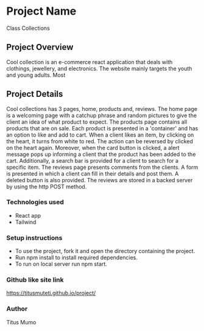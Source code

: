 # Project Name 
Class Collections

## Project Overview
Cool collection is an e-commerce react application that deals with clothings, jewellery, and electronics. The website mainly targets the youth and young adults. Most

## Project Details
Cool collections has 3 pages, home, products and, reviews. 
The home page is a welcoming page with a catchup phrase and random pictures to give the client an idea of what product to expect. 
The products page contains all products that are on sale. Each product is presented in a 'container' and has an option to like and add to cart. When a client likes an item, by clicking on the heart, it turns from white to red. The action can be reversed by clicked on the heart again. Moreover, when the card button is clicked, a alert message pops up informing a client that the product has been added to the cart. 
Additionally, a search bar is provided for a client to search for a specific item.
The reviews page presents comments from the clients. A form is presented in which a client can fill in their details and post them. A deleted button is also provided. The reviews are stored in a backed server by using the http POST method. 

### Technologies used

- React app
- Tailwind

### Setup instructions 

- To use the project, fork it and open the directory containing the project. 
- Run npm install to install required dependencies.
- To run on local server run npm start.


### Github like site link

https://titusmuteti.github.io/project/

### Author

Titus Mumo